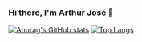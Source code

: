 ### Hi there, I'm Arthur José 👋

[![Anurag's GitHub stats](https://github-readme-stats.vercel.app/api?username=Arthurlima544)](https://github.com/anuraghazra/github-readme-stats) [![Top Langs](https://github-readme-stats.vercel.app/api/top-langs/?username=Arthurlima544&layout=compact)](https://github.com/anuraghazra/github-readme-stats)
<!--
**Arthurlima544/Arthurlima544** is a ✨ _special_ ✨ repository because its `README.md` (this file) appears on your GitHub profile.

Here are some ideas to get you started:

- 🔭 I’m currently working on ...
- 🌱 I’m currently learning ...
- 👯 I’m looking to collaborate on ...
- 🤔 I’m looking for help with ...
- 💬 Ask me about ...
- 📫 How to reach me: ...
- 😄 Pronouns: ...
- ⚡ Fun fact: ...
-->
